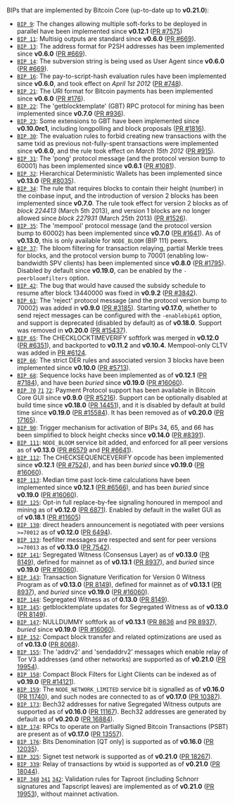 BIPs that are implemented by Bitcoin Core (up-to-date up to **v0.21.0**):

* [`BIP 9`](https://github.com/yatripay/bips/blob/master/bip-0009.mediawiki): The changes allowing multiple soft-forks to be deployed in parallel have been implemented since **v0.12.1**  ([PR #7575](https://github.com/yatripay/yatripay/pull/7575))
* [`BIP 11`](https://github.com/yatripay/bips/blob/master/bip-0011.mediawiki): Multisig outputs are standard since **v0.6.0** ([PR #669](https://github.com/yatripay/yatripay/pull/669)).
* [`BIP 13`](https://github.com/yatripay/bips/blob/master/bip-0013.mediawiki): The address format for P2SH addresses has been implemented since **v0.6.0** ([PR #669](https://github.com/yatripay/yatripay/pull/669)).
* [`BIP 14`](https://github.com/yatripay/bips/blob/master/bip-0014.mediawiki): The subversion string is being used as User Agent since **v0.6.0** ([PR #669](https://github.com/yatripay/yatripay/pull/669)).
* [`BIP 16`](https://github.com/yatripay/bips/blob/master/bip-0016.mediawiki): The pay-to-script-hash evaluation rules have been implemented since **v0.6.0**, and took effect on *April 1st 2012* ([PR #748](https://github.com/yatripay/yatripay/pull/748)).
* [`BIP 21`](https://github.com/yatripay/bips/blob/master/bip-0021.mediawiki): The URI format for Bitcoin payments has been implemented since **v0.6.0** ([PR #176](https://github.com/yatripay/yatripay/pull/176)).
* [`BIP 22`](https://github.com/yatripay/bips/blob/master/bip-0022.mediawiki): The 'getblocktemplate' (GBT) RPC protocol for mining has been implemented since **v0.7.0** ([PR #936](https://github.com/yatripay/yatripay/pull/936)).
* [`BIP 23`](https://github.com/yatripay/bips/blob/master/bip-0023.mediawiki): Some extensions to GBT have been implemented since **v0.10.0rc1**, including longpolling and block proposals ([PR #1816](https://github.com/yatripay/yatripay/pull/1816)).
* [`BIP 30`](https://github.com/yatripay/bips/blob/master/bip-0030.mediawiki): The evaluation rules to forbid creating new transactions with the same txid as previous not-fully-spent transactions were implemented since **v0.6.0**, and the rule took effect on *March 15th 2012* ([PR #915](https://github.com/yatripay/yatripay/pull/915)).
* [`BIP 31`](https://github.com/yatripay/bips/blob/master/bip-0031.mediawiki): The 'pong' protocol message (and the protocol version bump to 60001) has been implemented since **v0.6.1** ([PR #1081](https://github.com/yatripay/yatripay/pull/1081)).
* [`BIP 32`](https://github.com/yatripay/bips/blob/master/bip-0032.mediawiki): Hierarchical Deterministic Wallets has been implemented since **v0.13.0** ([PR #8035](https://github.com/yatripay/yatripay/pull/8035)).
* [`BIP 34`](https://github.com/yatripay/bips/blob/master/bip-0034.mediawiki): The rule that requires blocks to contain their height (number) in the coinbase input, and the introduction of version 2 blocks has been implemented since **v0.7.0**. The rule took effect for version 2 blocks as of *block 224413* (March 5th 2013), and version 1 blocks are no longer allowed since *block 227931* (March 25th 2013) ([PR #1526](https://github.com/yatripay/yatripay/pull/1526)).
* [`BIP 35`](https://github.com/yatripay/bips/blob/master/bip-0035.mediawiki): The 'mempool' protocol message (and the protocol version bump to 60002) has been implemented since **v0.7.0** ([PR #1641](https://github.com/yatripay/yatripay/pull/1641)). As of **v0.13.0**, this is only available for `NODE_BLOOM` (BIP 111) peers.
* [`BIP 37`](https://github.com/yatripay/bips/blob/master/bip-0037.mediawiki): The bloom filtering for transaction relaying, partial Merkle trees for blocks, and the protocol version bump to 70001 (enabling low-bandwidth SPV clients) has been implemented since **v0.8.0** ([PR #1795](https://github.com/yatripay/yatripay/pull/1795)). Disabled by default since **v0.19.0**, can be enabled by the `-peerbloomfilters` option.
* [`BIP 42`](https://github.com/yatripay/bips/blob/master/bip-0042.mediawiki): The bug that would have caused the subsidy schedule to resume after block 13440000 was fixed in **v0.9.2** ([PR #3842](https://github.com/yatripay/yatripay/pull/3842)).
* [`BIP 61`](https://github.com/yatripay/bips/blob/master/bip-0061.mediawiki): The 'reject' protocol message (and the protocol version bump to 70002) was added in **v0.9.0** ([PR #3185](https://github.com/yatripay/yatripay/pull/3185)). Starting **v0.17.0**, whether to send reject messages can be configured with the `-enablebip61` option, and support is deprecated (disabled by default) as of **v0.18.0**. Support was removed in **v0.20.0** ([PR #15437](https://github.com/yatripay/yatripay/pull/15437)).
* [`BIP 65`](https://github.com/yatripay/bips/blob/master/bip-0065.mediawiki): The CHECKLOCKTIMEVERIFY softfork was merged in **v0.12.0** ([PR #6351](https://github.com/yatripay/yatripay/pull/6351)), and backported to **v0.11.2** and **v0.10.4**. Mempool-only CLTV was added in [PR #6124](https://github.com/yatripay/yatripay/pull/6124).
* [`BIP 66`](https://github.com/yatripay/bips/blob/master/bip-0066.mediawiki): The strict DER rules and associated version 3 blocks have been implemented since **v0.10.0** ([PR #5713](https://github.com/yatripay/yatripay/pull/5713)).
* [`BIP 68`](https://github.com/yatripay/bips/blob/master/bip-0068.mediawiki): Sequence locks have been implemented as of **v0.12.1**  ([PR #7184](https://github.com/yatripay/yatripay/pull/7184)), and have been *buried* since **v0.19.0** ([PR #16060](https://github.com/yatripay/yatripay/pull/16060)).
* [`BIP 70`](https://github.com/yatripay/bips/blob/master/bip-0070.mediawiki) [`71`](https://github.com/yatripay/bips/blob/master/bip-0071.mediawiki) [`72`](https://github.com/yatripay/bips/blob/master/bip-0072.mediawiki):
  Payment Protocol support has been available in Bitcoin Core GUI since **v0.9.0** ([PR #5216](https://github.com/yatripay/yatripay/pull/5216)).
  Support can be optionally disabled at build time since **v0.18.0** ([PR 14451](https://github.com/yatripay/yatripay/pull/14451)),
  and it is disabled by default at build time since **v0.19.0** ([PR #15584](https://github.com/yatripay/yatripay/pull/15584)).
  It has been removed as of **v0.20.0** ([PR 17165](https://github.com/yatripay/yatripay/pull/17165)).
* [`BIP 90`](https://github.com/yatripay/bips/blob/master/bip-0090.mediawiki): Trigger mechanism for activation of BIPs 34, 65, and 66 has been simplified to block height checks since **v0.14.0** ([PR #8391](https://github.com/yatripay/yatripay/pull/8391)).
* [`BIP 111`](https://github.com/yatripay/bips/blob/master/bip-0111.mediawiki): `NODE_BLOOM` service bit added, and enforced for all peer versions as of **v0.13.0** ([PR #6579](https://github.com/yatripay/yatripay/pull/6579) and [PR #6641](https://github.com/yatripay/yatripay/pull/6641)).
* [`BIP 112`](https://github.com/yatripay/bips/blob/master/bip-0112.mediawiki): The CHECKSEQUENCEVERIFY opcode has been implemented since **v0.12.1** ([PR #7524](https://github.com/yatripay/yatripay/pull/7524)), and has been *buried* since **v0.19.0** ([PR #16060](https://github.com/yatripay/yatripay/pull/16060)).
* [`BIP 113`](https://github.com/yatripay/bips/blob/master/bip-0113.mediawiki): Median time past lock-time calculations have been implemented since **v0.12.1** ([PR #6566](https://github.com/yatripay/yatripay/pull/6566)), and has been *buried* since **v0.19.0** ([PR #16060](https://github.com/yatripay/yatripay/pull/16060)).
* [`BIP 125`](https://github.com/yatripay/bips/blob/master/bip-0125.mediawiki): Opt-in full replace-by-fee signaling honoured in mempool and mining as of **v0.12.0** ([PR 6871](https://github.com/yatripay/yatripay/pull/6871)). Enabled by default in the wallet GUI as of **v0.18.1** ([PR #11605](https://github.com/yatripay/yatripay/pull/11605))
* [`BIP 130`](https://github.com/yatripay/bips/blob/master/bip-0130.mediawiki): direct headers announcement is negotiated with peer versions `>=70012` as of **v0.12.0** ([PR 6494](https://github.com/yatripay/yatripay/pull/6494)).
* [`BIP 133`](https://github.com/yatripay/bips/blob/master/bip-0133.mediawiki): feefilter messages are respected and sent for peer versions `>=70013` as of **v0.13.0** ([PR 7542](https://github.com/yatripay/yatripay/pull/7542)).
* [`BIP 141`](https://github.com/yatripay/bips/blob/master/bip-0141.mediawiki): Segregated Witness (Consensus Layer) as of **v0.13.0** ([PR 8149](https://github.com/yatripay/yatripay/pull/8149)), defined for mainnet as of **v0.13.1** ([PR 8937](https://github.com/yatripay/yatripay/pull/8937)), and *buried* since **v0.19.0** ([PR #16060](https://github.com/yatripay/yatripay/pull/16060)).
* [`BIP 143`](https://github.com/yatripay/bips/blob/master/bip-0143.mediawiki): Transaction Signature Verification for Version 0 Witness Program as of **v0.13.0** ([PR 8149](https://github.com/yatripay/yatripay/pull/8149)), defined for mainnet as of **v0.13.1** ([PR 8937](https://github.com/yatripay/yatripay/pull/8937)), and *buried* since **v0.19.0** ([PR #16060](https://github.com/yatripay/yatripay/pull/16060)).
* [`BIP 144`](https://github.com/yatripay/bips/blob/master/bip-0144.mediawiki): Segregated Witness as of **0.13.0** ([PR 8149](https://github.com/yatripay/yatripay/pull/8149)).
* [`BIP 145`](https://github.com/yatripay/bips/blob/master/bip-0145.mediawiki): getblocktemplate updates for Segregated Witness as of **v0.13.0** ([PR 8149](https://github.com/yatripay/yatripay/pull/8149)).
* [`BIP 147`](https://github.com/yatripay/bips/blob/master/bip-0147.mediawiki): NULLDUMMY softfork as of **v0.13.1** ([PR 8636](https://github.com/yatripay/yatripay/pull/8636) and [PR 8937](https://github.com/yatripay/yatripay/pull/8937)), *buried* since **v0.19.0** ([PR #16060](https://github.com/yatripay/yatripay/pull/16060)).
* [`BIP 152`](https://github.com/yatripay/bips/blob/master/bip-0152.mediawiki): Compact block transfer and related optimizations are used as of **v0.13.0** ([PR 8068](https://github.com/yatripay/yatripay/pull/8068)).
* [`BIP 155`](https://github.com/yatripay/bips/blob/master/bip-0155.mediawiki): The 'addrv2' and 'sendaddrv2' messages which enable relay of Tor V3 addresses (and other networks) are supported as of **v0.21.0** ([PR 19954](https://github.com/yatripay/yatripay/pull/19954)).
* [`BIP 158`](https://github.com/yatripay/bips/blob/master/bip-0158.mediawiki): Compact Block Filters for Light Clients can be indexed as of **v0.19.0** ([PR #14121](https://github.com/yatripay/yatripay/pull/14121)).
* [`BIP 159`](https://github.com/yatripay/bips/blob/master/bip-0159.mediawiki): The `NODE_NETWORK_LIMITED` service bit is signalled as of **v0.16.0** ([PR 11740](https://github.com/yatripay/yatripay/pull/11740)), and such nodes are connected to as of **v0.17.0** ([PR 10387](https://github.com/yatripay/yatripay/pull/10387)).
* [`BIP 173`](https://github.com/yatripay/bips/blob/master/bip-0173.mediawiki): Bech32 addresses for native Segregated Witness outputs are supported as of **v0.16.0** ([PR 11167](https://github.com/yatripay/yatripay/pull/11167)). Bech32 addresses are generated by default as of **v0.20.0** ([PR 16884](https://github.com/yatripay/yatripay/pull/16884)).
* [`BIP 174`](https://github.com/yatripay/bips/blob/master/bip-0174.mediawiki): RPCs to operate on Partially Signed Bitcoin Transactions (PSBT) are present as of **v0.17.0** ([PR 13557](https://github.com/yatripay/yatripay/pull/13557)).
* [`BIP 176`](https://github.com/yatripay/bips/blob/master/bip-0176.mediawiki): Bits Denomination [QT only] is supported as of **v0.16.0** ([PR 12035](https://github.com/yatripay/yatripay/pull/12035)).
* [`BIP 325`](https://github.com/yatripay/bips/blob/master/bip-0325.mediawiki): Signet test network is supported as of **v0.21.0** ([PR 18267](https://github.com/yatripay/yatripay/pull/18267)).
* [`BIP 339`](https://github.com/yatripay/bips/blob/master/bip-0339.mediawiki): Relay of transactions by wtxid is supported as of **v0.21.0** ([PR 18044](https://github.com/yatripay/yatripay/pull/18044)).
* [`BIP 340`](https://github.com/yatripay/bips/blob/master/bip-0340.mediawiki) [`341`](https://github.com/yatripay/bips/blob/master/bip-0341.mediawiki) [`342`](https://github.com/yatripay/bips/blob/master/bip-0342.mediawiki): Validation rules for Taproot (including Schnorr signatures and Tapscript leaves) are implemented as of **v0.21.0** ([PR 19953](https://github.com/yatripay/yatripay/pull/19953)), without mainnet activation.
